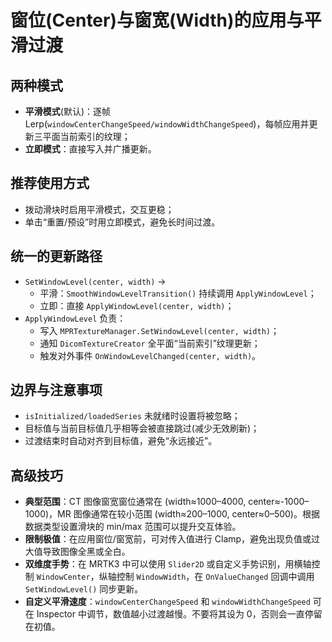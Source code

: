 # 窗位(Center)与窗宽(Width)的应用与平滑过渡

## 两种模式
- **平滑模式**(默认)：逐帧 Lerp(`windowCenterChangeSpeed/windowWidthChangeSpeed`)，每帧应用并更新三平面当前索引的纹理；
- **立即模式**：直接写入并广播更新。

## 推荐使用方式
- 拨动滑块时启用平滑模式，交互更稳；
- 单击“重置/预设”时用立即模式，避免长时间过渡。

## 统一的更新路径
- `SetWindowLevel(center, width)` →
  - 平滑：`SmoothWindowLevelTransition()` 持续调用 `ApplyWindowLevel`；
  - 立即：直接 `ApplyWindowLevel(center, width)`；
- `ApplyWindowLevel` 负责：
  - 写入 `MPRTextureManager.SetWindowLevel(center, width)`；
  - 通知 `DicomTextureCreator` 全平面“当前索引”纹理更新；
  - 触发对外事件 `OnWindowLevelChanged(center, width)`。

## 边界与注意事项
- `isInitialized/loadedSeries` 未就绪时设置将被忽略；
- 目标值与当前目标值几乎相等会被直接跳过(减少无效刷新)；
- 过渡结束时自动对齐到目标值，避免“永远接近”。

## 高级技巧

- **典型范围**：CT 图像窗宽窗位通常在 (width≈1000–4000, center≈-1000–1000)，MR 图像通常在较小范围 (width≈200–1000, center≈0–500)。根据数据类型设置滑块的 min/max 范围可以提升交互体验。
- **限制极值**：在应用窗位/窗宽前，可对传入值进行 Clamp，避免出现负值或过大值导致图像全黑或全白。
- **双维度手势**：在 MRTK3 中可以使用 `Slider2D` 或自定义手势识别，用横轴控制 `WindowCenter`，纵轴控制 `WindowWidth`，在 `OnValueChanged` 回调中调用 `SetWindowLevel()` 同步更新。
- **自定义平滑速度**：`windowCenterChangeSpeed` 和 `windowWidthChangeSpeed` 可在 Inspector 中调节，数值越小过渡越慢。不要将其设为 0，否则会一直停留在初值。